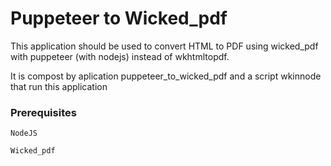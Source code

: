# Puppeteer to Wicked_pdf

This application should be used to convert HTML to PDF using wicked_pdf with puppeteer (with nodejs) instead of wkhtmltopdf.

It is compost by aplication puppeteer_to_wicked_pdf and a script wkinnode that run this application

### Prerequisites

```
NodeJS 
```

```
Wicked_pdf
```

